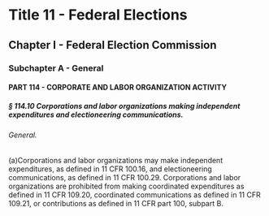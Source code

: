 
# Title 11 - Federal Elections
## Chapter I - Federal Election Commission
### Subchapter A - General
#### PART 114 - CORPORATE AND LABOR ORGANIZATION ACTIVITY
##### § 114.10 Corporations and labor organizations making independent expenditures and electioneering communications.
###### General.

(a)Corporations and labor organizations may make independent expenditures, as defined in 11 CFR 100.16, and electioneering communications, as defined in 11 CFR 100.29. Corporations and labor organizations are prohibited from making coordinated expenditures as defined in 11 CFR 109.20, coordinated communications as defined in 11 CFR 109.21, or contributions as defined in 11 CFR part 100, subpart B.
